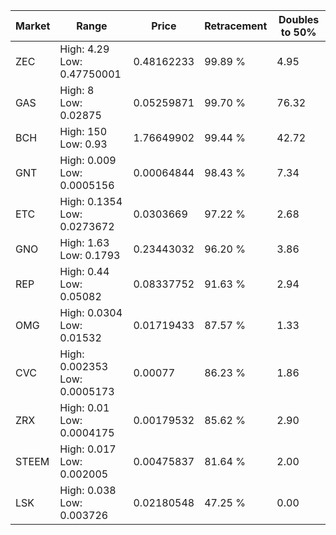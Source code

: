 | Market | Range | Price| Retracement | Doubles to 50% |
| --- | --- | --- | --- | --- |
| ZEC | High: 4.29<br />Low: 0.47750001 | 0.48162233 | 99.89 % | 4.95 |
| GAS | High: 8<br />Low: 0.02875 | 0.05259871 | 99.70 % | 76.32 |
| BCH | High: 150<br />Low: 0.93 | 1.76649902 | 99.44 % | 42.72 |
| GNT | High: 0.009<br />Low: 0.0005156 | 0.00064844 | 98.43 % | 7.34 |
| ETC | High: 0.1354<br />Low: 0.0273672 | 0.0303669 | 97.22 % | 2.68 |
| GNO | High: 1.63<br />Low: 0.1793 | 0.23443032 | 96.20 % | 3.86 |
| REP | High: 0.44<br />Low: 0.05082 | 0.08337752 | 91.63 % | 2.94 |
| OMG | High: 0.0304<br />Low: 0.01532 | 0.01719433 | 87.57 % | 1.33 |
| CVC | High: 0.002353<br />Low: 0.0005173 | 0.00077 | 86.23 % | 1.86 |
| ZRX | High: 0.01<br />Low: 0.0004175 | 0.00179532 | 85.62 % | 2.90 |
| STEEM | High: 0.017<br />Low: 0.002005 | 0.00475837 | 81.64 % | 2.00 |
| LSK | High: 0.038<br />Low: 0.003726 | 0.02180548 | 47.25 % | 0.00 |
